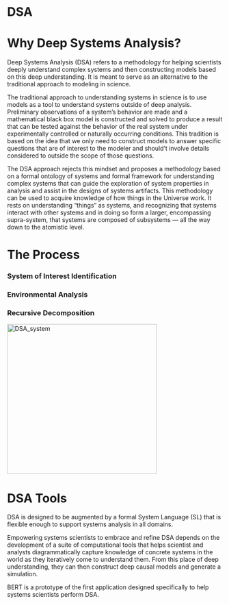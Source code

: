 # DSA

# Why Deep Systems Analysis?

Deep Systems Analysis (DSA) refers to a methodology for helping scientists deeply understand complex systems and then constructing models based on this deep understanding. It is meant to serve as an alternative to the traditional approach to modeling in science.

The traditional approach to understanding systems in science is to use models as a tool to understand systems outside of deep analysis. Preliminary observations of a system’s behavior are made and a mathematical black box model is constructed and solved to produce a result that can be tested against the behavior of the real system under experimentally controlled or naturally occurring conditions. This tradition is based on the idea that we only need to construct models to answer specific questions that are of interest to the modeler and should’t involve details considered to outside the scope of those questions. 

The DSA approach rejects this mindset and proposes a methodology based on a formal ontology of systems and formal framework for understanding complex systems that can guide the exploration of system properties in analysis and assist in the designs of systems artifacts. This methodology can be used to acquire knowledge of how things in the Universe work. It rests on understanding “things” as systems, and recognizing that systems interact with other systems and in doing so form a larger, encompassing supra-system, that systems are composed of subsystems — all the way down to the atomistic level.

# The Process

### System of Interest Identification

### Environmental Analysis

### Recursive Decomposition

<img width="350" alt="DSA_system" src="https://github.com/user-attachments/assets/9fbc1cff-1efb-4371-88df-f3a8f599b436">

# DSA Tools

DSA is designed to be augmented by a formal System Language (SL) that is flexible enough to  support systems analysis in all domains.

Empowering systems scientists to embrace and refine DSA depends on the development of a suite of computational tools that helps scientist and analysts diagrammatically capture knowledge of concrete systems in the world as they iteratively come to understand them. From this place of deep understanding, they can then construct deep causal models and generate a simulation.

BERT is a prototype of the first application designed specifically to help systems scientists perform DSA.
